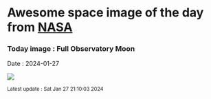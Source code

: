 
# Awesome space image of the day from [NASA](https://api.nasa.gov/)

### Today image : Full Observatory Moon
Date : 2024-01-27

![](https://apod.nasa.gov/apod/image/2401/Full_Moon_Jan_24_Beletsky1024c.jpg)

<small>Latest update : Sat Jan 27 21:10:03 2024</small>
        